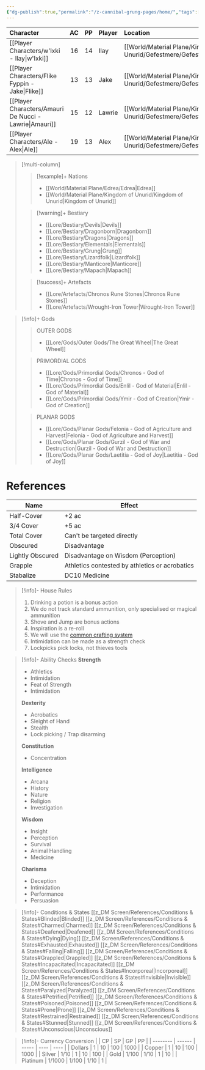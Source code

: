 ```yaml
---
{"dg-publish":true,"permalink":"/z-cannibal-grung-pages/home/","tags":["gardenEntry"]}
---
```



| Character                            | AC  | PP  | Player | Location       | Special Features      | Class   |
| :----------------------------------- | :-: | :-: | :----- | :------------- | --------------------- | ------- |
| [[Player Characters/w'Ixki - Ilay\|w'Ixki]]            | 16  | 14  | Ilay   | [[World/Material Plane/Kingdom of Unurid/Gefestmere/Gefestmere\|Gefestmere]] | Poisonous Skin        | Ranger  |
| [[Player Characters/Flike Fyppin - Jake\|Flike]]       | 13  | 13  | Jake   | [[World/Material Plane/Kingdom of Unurid/Gefestmere/Gefestmere\|Gefestmere]] | [[z_DM Screen/References/Magic Wheel Spins\|Magic Wheel Spins]] | Warlock |
| [[Player Characters/Amauri De Nucci - Lawrie\|Amauri]] | 15  | 12  | Lawrie | [[World/Material Plane/Kingdom of Unurid/Gefestmere/Gefestmere\|Gefestmere]] |                       | Wizard  |
| [[Player Characters/Ale - Alex\|Ale]]                  | 19  | 13  | Alex   | [[World/Material Plane/Kingdom of Unurid/Gefestmere/Gefestmere\|Gefestmere]] |                       | Cleric  |

>[!multi-column]
>
>>[!example]+ Nations
>>- [[World/Material Plane/Edrea/Edrea\|Edrea]]
>>- [[World/Material Plane/Kingdom of Unurid/Kingdom of Unurid\|Kingdom of Unurid]]
>
>>[!warning]+ Bestiary
>>- [[Lore/Bestiary/Devils\|Devils]]
>>- [[Lore/Bestiary/Dragonborn\|Dragonborn]]
>>- [[Lore/Bestiary/Dragons\|Dragons]]
>>- [[Lore/Bestiary/Elementals\|Elementals]]
>>- [[Lore/Bestiary/Grung\|Grung]]
>>- [[Lore/Bestiary/Lizardfolk\|Lizardfolk]]
>>- [[Lore/Bestiary/Manticore\|Manticore]]
>>- [[Lore/Bestiary/Mapach\|Mapach]]
>
>>[!success]+ Artefacts
>>- [[Lore/Artefacts/Chronos Rune Stones\|Chronos Rune Stones]]
>>- [[Lore/Artefacts/Wrought-Iron Tower\|Wrought-Iron Tower]]

>[!info]+ Gods
>>OUTER GODS
>>- [[Lore/Gods/Outer Gods/The Great Wheel\|The Great Wheel]]
>
>>PRIMORDIAL GODS
>>- [[Lore/Gods/Primordial Gods/Chronos - God of Time\|Chronos - God of Time]]
>>- [[Lore/Gods/Primordial Gods/Enlil - God of Material\|Enlil - God of Material]]
>>- [[Lore/Gods/Primordial Gods/Ymir - God of Creation\|Ymir - God of Creation]]
>
>>PLANAR GODS 
>>- [[Lore/Gods/Planar Gods/Felonia - God of Agriculture and Harvest\|Felonia - God of Agriculture and Harvest]]
>>- [[Lore/Gods/Planar Gods/Gurzil - God of War and Destruction\|Gurzil - God of War and Destruction]]
>>- [[Lore/Gods/Planar Gods/Laetitia - God of Joy\|Laetitia - God of Joy]]
 
# References
| Name             | Effect                                         |
| ---------------- | ---------------------------------------------- |
| Half-Cover       | +2 ac                                          |
| 3/4 Cover        | +5 ac                                          |
| Total Cover      | Can't be targeted directly                     |
| Obscured         | Disadvantage                                   |
| Lightly Obscured | Disadvantage on Wisdom (Perception)            |
| Grapple          | Athletics contested by athletics or acrobatics |
| Stabalize        | DC10 Medicine                                  |
> [!info]- House Rules
>1. Drinking a potion is a bonus action
>2. We do not track standard ammunition, only specialised or magical ammunition
>3. Shove and Jump are bonus actions
>4. Inspiration is a re-roll
>5. We will use the [common crafting system](https://docs.google.com/spreadsheets/d/1Zs6lSo6IIQzcdFKDCNL62tQHRvSHVWH54s94MIQROLg/edit?gid=0#gid=0)
>6. Intimidation can be made as a strength check
>7. Lockpicks pick locks, not thieves tools  

> [!info]- Ability Checks
> **Strength**
> - Athletics
> - Intimidation
> - Feat of Strength
> - Intimidation
> 
> **Dexterity**
> - Acrobatics
> - Sleight of Hand
> - Stealth
> - Lock picking / Trap disarming
> 
> **Constitution**
> - Concentration
> 
> **Intelligence**
> - Arcana 
> - History
> - Nature
> - Religion
> - Investigation
> 
> **Wisdom**
> - Insight
> - Perception
> - Survival
> - Animal Handling
> - Medicine
> 
> **Charisma**
> - Deception
> - Intimidation
> - Performance
> - Persuasion

> [!info]- Conditions & States
> [[z_DM Screen/References/Conditions & States#Blinded\|Blinded]]
> [[z_DM Screen/References/Conditions & States#Charmed\|Charmed]]
> [[z_DM Screen/References/Conditions & States#Deafened\|Deafened]]
> [[z_DM Screen/References/Conditions & States#Dying\|Dying]]
> [[z_DM Screen/References/Conditions & States#Exhausted\|Exhausted]]
> [[z_DM Screen/References/Conditions & States#Falling\|Falling]]
> [[z_DM Screen/References/Conditions & States#Grappled\|Grappled]]
> [[z_DM Screen/References/Conditions & States#Incapacitated\|Incapacitated]]
> [[z_DM Screen/References/Conditions & States#Incorporeal\|Incorporeal]]
> [[z_DM Screen/References/Conditions & States#Invisible\|Invisible]]
> [[z_DM Screen/References/Conditions & States#Paralyzed\|Paralyzed]]
> [[z_DM Screen/References/Conditions & States#Petrified\|Petrified]]
> [[z_DM Screen/References/Conditions & States#Poisoned\|Poisoned]]
> [[z_DM Screen/References/Conditions & States#Prone\|Prone]]
> [[z_DM Screen/References/Conditions & States#Restrained\|Restrained]]
> [[z_DM Screen/References/Conditions & States#Stunned\|Stunned]]
> [[z_DM Screen/References/Conditions & States#Unconscious\|Unconscious]]

> [!info]- Currency Conversion
> |          | CP     | SP    | GP   | PP   |
| -------- | ------ | ----- | ---- | ---- |
| Dollars  | 1      | 10    | 100  | 1000 |
| Copper   | 1      | 10    | 100  | 1000 |
| Silver   | 1/10   | 1     | 10   | 100  |
| Gold     | 1/100  | 1/10  | 1    | 10   |
| Platinum | 1/1000 | 1/100 | 1/10 | 1    |

